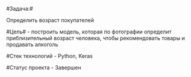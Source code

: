 #Задача:#

Определить возраст покупателей

#Цель# - построить модель, которая по фотографии определит приблизительный возраст человека, чтобы рекомендовать товары и продавать алкоголь

#Стек технологий - Python, Keras

#Статус проекта - Завершен
